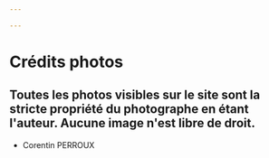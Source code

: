 ```yaml
---

---
```


# Crédits photos

## Toutes les photos visibles sur le site sont la stricte propriété du photographe en étant l'auteur. Aucune image n'est libre de droit.

* Corentin PERROUX